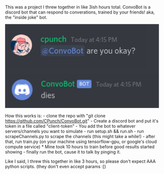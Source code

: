 This was a project I threw together in like 3ish hours total. ConvoBot is a discord bot that can respond to converations, trained by your friends! aka, the "inside joke" bot.

![](demo.png?raw=true)

How this works is:
    - clone the repo with "git clone https://github.com/CPunch/ConvoBot.git"
    - Create a discord bot and put it's token in a file called "client-token"
    - You add the bot to whatever servers/channels you want to simulate
    - run setup.sh && run.sh
    - run scrapeChannels.py to scrape the channels (this might take a while!)
    - after that, run train.py (on your machine using tensorflow-gpu, or google's cloud compute service)
        * Mine took 10 hours to train before good results started showing
    - finally run the bot, cause it to talk by pinging it.

Like I said, I threw this together in like 3 hours, so please don't expect AAA python scripts. (they don't even accept params :[)